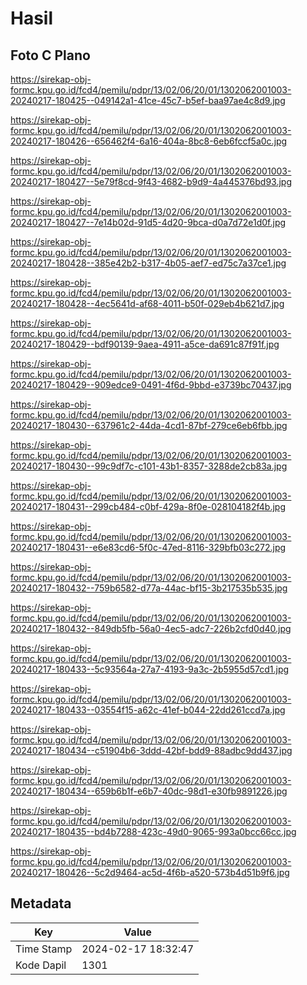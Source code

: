 # Hasil

## Foto C Plano

https://sirekap-obj-formc.kpu.go.id/fcd4/pemilu/pdpr/13/02/06/20/01/1302062001003-20240217-180425--049142a1-41ce-45c7-b5ef-baa97ae4c8d9.jpg

https://sirekap-obj-formc.kpu.go.id/fcd4/pemilu/pdpr/13/02/06/20/01/1302062001003-20240217-180426--656462f4-6a16-404a-8bc8-6eb6fccf5a0c.jpg

https://sirekap-obj-formc.kpu.go.id/fcd4/pemilu/pdpr/13/02/06/20/01/1302062001003-20240217-180427--5e79f8cd-9f43-4682-b9d9-4a445376bd93.jpg

https://sirekap-obj-formc.kpu.go.id/fcd4/pemilu/pdpr/13/02/06/20/01/1302062001003-20240217-180427--7e14b02d-91d5-4d20-9bca-d0a7d72e1d0f.jpg

https://sirekap-obj-formc.kpu.go.id/fcd4/pemilu/pdpr/13/02/06/20/01/1302062001003-20240217-180428--385e42b2-b317-4b05-aef7-ed75c7a37ce1.jpg

https://sirekap-obj-formc.kpu.go.id/fcd4/pemilu/pdpr/13/02/06/20/01/1302062001003-20240217-180428--4ec5641d-af68-4011-b50f-029eb4b621d7.jpg

https://sirekap-obj-formc.kpu.go.id/fcd4/pemilu/pdpr/13/02/06/20/01/1302062001003-20240217-180429--bdf90139-9aea-4911-a5ce-da691c87f91f.jpg

https://sirekap-obj-formc.kpu.go.id/fcd4/pemilu/pdpr/13/02/06/20/01/1302062001003-20240217-180429--909edce9-0491-4f6d-9bbd-e3739bc70437.jpg

https://sirekap-obj-formc.kpu.go.id/fcd4/pemilu/pdpr/13/02/06/20/01/1302062001003-20240217-180430--637961c2-44da-4cd1-87bf-279ce6eb6fbb.jpg

https://sirekap-obj-formc.kpu.go.id/fcd4/pemilu/pdpr/13/02/06/20/01/1302062001003-20240217-180430--99c9df7c-c101-43b1-8357-3288de2cb83a.jpg

https://sirekap-obj-formc.kpu.go.id/fcd4/pemilu/pdpr/13/02/06/20/01/1302062001003-20240217-180431--299cb484-c0bf-429a-8f0e-028104182f4b.jpg

https://sirekap-obj-formc.kpu.go.id/fcd4/pemilu/pdpr/13/02/06/20/01/1302062001003-20240217-180431--e6e83cd6-5f0c-47ed-8116-329bfb03c272.jpg

https://sirekap-obj-formc.kpu.go.id/fcd4/pemilu/pdpr/13/02/06/20/01/1302062001003-20240217-180432--759b6582-d77a-44ac-bf15-3b217535b535.jpg

https://sirekap-obj-formc.kpu.go.id/fcd4/pemilu/pdpr/13/02/06/20/01/1302062001003-20240217-180432--849db5fb-56a0-4ec5-adc7-226b2cfd0d40.jpg

https://sirekap-obj-formc.kpu.go.id/fcd4/pemilu/pdpr/13/02/06/20/01/1302062001003-20240217-180433--5c93564a-27a7-4193-9a3c-2b5955d57cd1.jpg

https://sirekap-obj-formc.kpu.go.id/fcd4/pemilu/pdpr/13/02/06/20/01/1302062001003-20240217-180433--03554f15-a62c-41ef-b044-22dd261ccd7a.jpg

https://sirekap-obj-formc.kpu.go.id/fcd4/pemilu/pdpr/13/02/06/20/01/1302062001003-20240217-180434--c51904b6-3ddd-42bf-bdd9-88adbc9dd437.jpg

https://sirekap-obj-formc.kpu.go.id/fcd4/pemilu/pdpr/13/02/06/20/01/1302062001003-20240217-180434--659b6b1f-e6b7-40dc-98d1-e30fb9891226.jpg

https://sirekap-obj-formc.kpu.go.id/fcd4/pemilu/pdpr/13/02/06/20/01/1302062001003-20240217-180435--bd4b7288-423c-49d0-9065-993a0bcc66cc.jpg

https://sirekap-obj-formc.kpu.go.id/fcd4/pemilu/pdpr/13/02/06/20/01/1302062001003-20240217-180426--5c2d9464-ac5d-4f6b-a520-573b4d51b9f6.jpg


## Metadata

| Key        | Value               |
| ---------- | ------------------- |
| Time Stamp | 2024-02-17 18:32:47 |
| Kode Dapil | 1301                |



